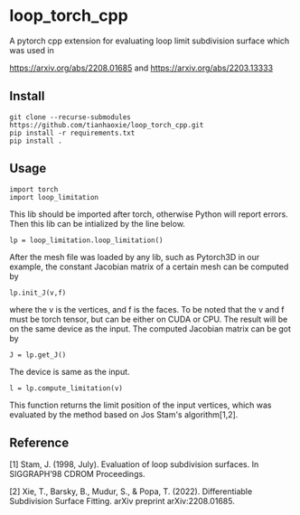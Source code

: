 # loop_torch_cpp

A pytorch cpp extension for evaluating loop limit subdivision surface which was used in

https://arxiv.org/abs/2208.01685
and
https://arxiv.org/abs/2203.13333

## Install

```
git clone --recurse-submodules https://github.com/tianhaoxie/loop_torch_cpp.git
pip install -r requirements.txt
pip install .
```

## Usage
```
import torch
import loop_limitation
```
This lib should be imported after torch, otherwise Python will report errors.
Then this lib can be intialized by the line below.
```
lp = loop_limitation.loop_limitation()
```
After the mesh file was loaded by any lib, such as Pytorch3D in our example, the constant Jacobian matrix of a certain mesh
can be computed by
```
lp.init_J(v,f)
```
where the v is the vertices, and f is the faces. To be noted that the v and f must be torch tensor, but can be either on CUDA or CPU. The result 
will be on the same device as the input.
The computed Jacobian matrix can be got by
```
J = lp.get_J()
```
The device is same as the input.
```
l = lp.compute_limitation(v)
```
This function returns the limit position of the input vertices, which was evaluated by the method based on Jos Stam's algorithm[1,2].



## Reference
[1] Stam, J. (1998, July). Evaluation of loop subdivision surfaces. In SIGGRAPH’98 CDROM Proceedings.

[2] Xie, T., Barsky, B., Mudur, S., & Popa, T. (2022). Differentiable Subdivision Surface Fitting. arXiv preprint arXiv:2208.01685.


